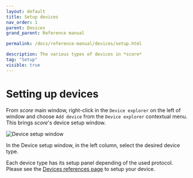 ```yaml
---
layout: default
title: Setup devices
nav_order: 1
parent: Devices
grand_parent: Reference manual

permalink: /docs/reference-manual/devices/setup.html

description: The various types of devices in *score*
tag: "Setup"
visible: true
---
```


# Setting up devices

From *score* main window, right-click in the `Device explorer` on the left of window and choose `Add device` from the `Device explorer` contextual menu. This brings *score*'s device setup window.

![Device setup window](/score-docs/assets/images/reference-manual/devices-types/add-device.gif "score device setup")

In the Device setup window, in the left column, select the desired device type.

Each device type has its setup panel depending of the used protocol. Please see the [Devices references page](/score-docs/docs/reference-manual/devices-references.html) to setup your device.
